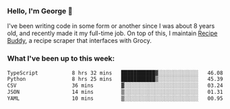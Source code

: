### Hello, I'm George 👋

I've been writing code in some form or another since I was about 8 years old, and recently made it my full-time job. On top of this, I maintain [Recipe Buddy](https://github.com/georgegebbett/recipe-buddy), a recipe scraper that interfaces with Grocy.  

<!--
**georgegebbett/georgegebbett** is a ✨ _special_ ✨ repository because its `README.md` (this file) appears on your GitHub profile.

Here are some ideas to get you started:

- 🔭 I’m currently working on ...
- 🌱 I’m currently learning ...
- 👯 I’m looking to collaborate on ...
- 🤔 I’m looking for help with ...
- 💬 Ask me about ...
- 📫 How to reach me: ...
- 😄 Pronouns: ...
- ⚡ Fun fact: ...
-->

### What I've been up to this week:
<!--START_SECTION:waka-->

```txt
TypeScript           8 hrs 32 mins   ███████████▓░░░░░░░░░░░░░   46.08 %
Python               8 hrs 25 mins   ███████████▒░░░░░░░░░░░░░   45.39 %
CSV                  36 mins         ▓░░░░░░░░░░░░░░░░░░░░░░░░   03.24 %
JSON                 14 mins         ▒░░░░░░░░░░░░░░░░░░░░░░░░   01.31 %
YAML                 10 mins         ▒░░░░░░░░░░░░░░░░░░░░░░░░   00.95 %
```

<!--END_SECTION:waka-->

